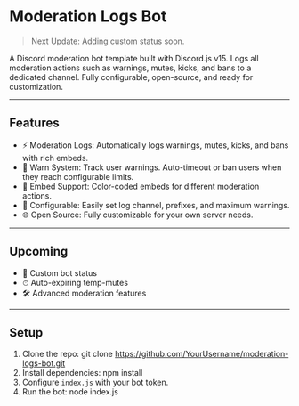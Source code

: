 # Moderation Logs Bot

> Next Update: Adding custom status soon.

A Discord moderation bot template built with Discord.js v15. Logs all moderation actions such as warnings, mutes, kicks, and bans to a dedicated channel. Fully configurable, open-source, and ready for customization.

---

## Features

- ⚡ Moderation Logs: Automatically logs warnings, mutes, kicks, and bans with rich embeds.
- 📝 Warn System: Track user warnings. Auto-timeout or ban users when they reach configurable limits.
- 🎨 Embed Support: Color-coded embeds for different moderation actions.
- 🔧 Configurable: Easily set log channel, prefixes, and maximum warnings.
- 🌐 Open Source: Fully customizable for your own server needs.

---

## Upcoming

- 🌟 Custom bot status
- ⏱ Auto-expiring temp-mutes
- 🛠 Advanced moderation features

---

## Setup

1. Clone the repo: git clone https://github.com/YourUsername/moderation-logs-bot.git
2. Install dependencies: npm install
3. Configure `index.js` with your bot token.
4. Run the bot: node index.js


